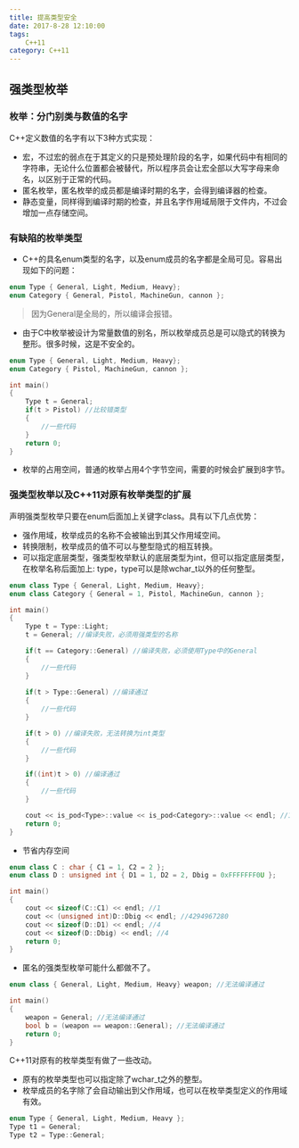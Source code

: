 ```yaml
---
title: 提高类型安全
date: 2017-8-28 12:10:00
tags: 
    C++11
category: C++11
---
```


## 强类型枚举
### 枚举：分门别类与数值的名字
C++定义数值的名字有以下3种方式实现：
* 宏，不过宏的弱点在于其定义的只是预处理阶段的名字，如果代码中有相同的字符串，无论什么位置都会被替代，所以程序员会让宏全部以大写字母来命名，以区别于正常的代码。
* 匿名枚举，匿名枚举的成员都是编译时期的名字，会得到编译器的检查。
* 静态变量，同样得到编译时期的检查，并且名字作用域局限于文件内，不过会增加一点存储空间。

### 有缺陷的枚举类型
* C++的具名enum类型的名字，以及enum成员的名字都是全局可见。容易出现如下的问题：
```c++
enum Type { General, Light, Medium, Heavy};
enum Category { General, Pistol, MachineGun, cannon };
```
>因为General是全局的，所以编译会报错。

* 由于C中枚举被设计为常量数值的别名，所以枚举成员总是可以隐式的转换为整形。很多时候，这是不安全的。
```c++
enum Type { General, Light, Medium, Heavy};
enum Category { Pistol, MachineGun, cannon };

int main()
{
    Type t = General;
    if(t > Pistol) //比较错类型
    {
        //一些代码
    }
    return 0;
}
```
* 枚举的占用空间，普通的枚举占用4个字节空间，需要的时候会扩展到8字节。

### 强类型枚举以及C++11对原有枚举类型的扩展
声明强类型枚举只要在enum后面加上关键字class。具有以下几点优势：
* 强作用域，枚举成员的名称不会被输出到其父作用域空间。
* 转换限制，枚举成员的值不可以与整型隐式的相互转换。
* 可以指定底层类型，强类型枚举默认的底层类型为int，但可以指定底层类型，在枚举名称后面加上: type，type可以是除wchar_t以外的任何整型。
```c++
enum class Type { General, Light, Medium, Heavy};
enum class Category { General = 1, Pistol, MachineGun, cannon };

int main()
{
    Type t = Type::Light;
    t = General; //编译失败，必须用强类型的名称

    if(t == Category::General) //编译失败，必须使用Type中的General
    {
        //一些代码
    }
        
    if(t > Type::General) //编译通过
    {
        //一些代码
    }

    if(t > 0) //编译失败，无法转换为int类型
    {
        //一些代码
    }

    if((int)t > 0) //编译通过
    {
        //一些代码
    }

    cout << is_pod<Type>::value << is_pod<Category>::value << endl; //11
    return 0;
}
```
* 节省内存空间
```c++
enum class C : char { C1 = 1, C2 = 2 };
enum class D : unsigned int { D1 = 1, D2 = 2, Dbig = 0xFFFFFFF0U };

int main()
{
    cout << sizeof(C::C1) << endl; //1
    cout << (unsigned int)D::Dbig << endl; //4294967280
    cout << sizeof(D::D1) << endl; //4
    cout << sizeof(D::Dbig) << endl; //4
    return 0;
}
```
* 匿名的强类型枚举可能什么都做不了。
```c++
enum class { General, Light, Medium, Heavy} weapon; //无法编译通过

int main()
{
    weapon = General; //无法编译通过
    bool b = (weapon == weapon::General); //无法编译通过
    return 0;
}
```

C++11对原有的枚举类型有做了一些改动。
* 原有的枚举类型也可以指定除了wchar_t之外的整型。
* 枚举成员的名字除了会自动输出到父作用域，也可以在枚举类型定义的作用域有效。
```c++
enum Type { General, Light, Medium, Heavy };
Type t1 = General;
Type t2 = Type::General;
```
